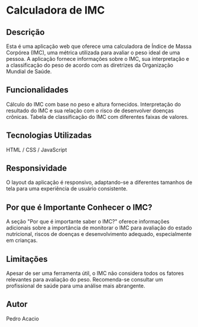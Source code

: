 # Calculadora de IMC

## Descrição
Esta é uma aplicação web que oferece uma calculadora de Índice de Massa Corpórea (IMC), uma métrica utilizada para avaliar o peso ideal de uma pessoa. A aplicação fornece informações sobre o IMC, sua interpretação e a classificação do peso de acordo com as diretrizes da Organização Mundial de Saúde.


## Funcionalidades
  Cálculo do IMC com base no peso e altura fornecidos.
  Interpretação do resultado do IMC e sua relação com o risco de desenvolver doenças crônicas.
  Tabela de classificação do IMC com diferentes faixas de valores.

  
## Tecnologias Utilizadas
  HTML / CSS / JavaScript 

  
## Responsividade
  O layout da aplicação é responsivo, adaptando-se a diferentes tamanhos de tela para uma experiência de usuário consistente.


## Por que é Importante Conhecer o IMC?
  A seção "Por que é importante saber o IMC?" oferece informações adicionais sobre a importância de monitorar o IMC para avaliação do estado nutricional, riscos de doenças e desenvolvimento adequado, especialmente em crianças.


## Limitações
  Apesar de ser uma ferramenta útil, o IMC não considera todos os fatores relevantes para avaliação do peso. Recomenda-se consultar um profissional de saúde para uma análise mais abrangente.


## Autor
Pedro Acacio
